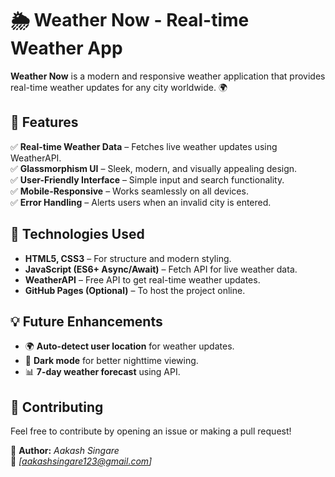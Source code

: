 # 🌦️ Weather Now - Real-time Weather App  

**Weather Now** is a modern and responsive weather application that provides real-time weather updates for any city worldwide. 🌍  

## 🌟 Features  
✅ **Real-time Weather Data** – Fetches live weather updates using WeatherAPI.  
✅ **Glassmorphism UI** – Sleek, modern, and visually appealing design.  
✅ **User-Friendly Interface** – Simple input and search functionality.  
✅ **Mobile-Responsive** – Works seamlessly on all devices.  
✅ **Error Handling** – Alerts users when an invalid city is entered.  

## 🚀 Technologies Used  
- **HTML5, CSS3** – For structure and modern styling.  
- **JavaScript (ES6+ Async/Await)** – Fetch API for live weather data.  
- **WeatherAPI** – Free API to get real-time weather updates.  
- **GitHub Pages (Optional)** – To host the project online.  

## 💡 Future Enhancements  
- 🌍 **Auto-detect user location** for weather updates.  
- 🌙 **Dark mode** for better nighttime viewing.  
- 📊 **7-day weather forecast** using API.  

## 🤝 Contributing  
Feel free to contribute by opening an issue or making a pull request!  

📌 **Author:** *Aakash Singare*  
📧 *[aakashsingare123@gmail.com]*  
